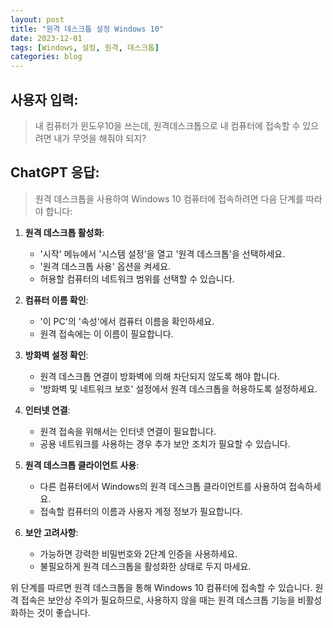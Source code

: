 ```yaml
---
layout: post
title: "원격 데스크톱 설정 Windows 10"
date: 2023-12-01
tags: [Windows, 설정, 원격, 데스크톱]
categories: blog
---
```


## 사용자 입력:
> 내 컴퓨터가 윈도우10을 쓰는데, 원격데스크톱으로 내 컴퓨터에 접속할 수 있으려면 내가 무엇을 해줘야 되지?

## ChatGPT 응답:
> 원격 데스크톱을 사용하여 Windows 10 컴퓨터에 접속하려면 다음 단계를 따라야 합니다:

1. **원격 데스크톱 활성화**: 
   - '시작' 메뉴에서 '시스템 설정'을 열고 '원격 데스크톱'을 선택하세요.
   - '원격 데스크톱 사용' 옵션을 켜세요.
   - 허용할 컴퓨터의 네트워크 범위를 선택할 수 있습니다.

2. **컴퓨터 이름 확인**:
   - '이 PC'의 '속성'에서 컴퓨터 이름을 확인하세요.
   - 원격 접속에는 이 이름이 필요합니다.

3. **방화벽 설정 확인**:
   - 원격 데스크톱 연결이 방화벽에 의해 차단되지 않도록 해야 합니다.
   - '방화벽 및 네트워크 보호' 설정에서 원격 데스크톱을 허용하도록 설정하세요.

4. **인터넷 연결**:
   - 원격 접속을 위해서는 인터넷 연결이 필요합니다.
   - 공용 네트워크를 사용하는 경우 추가 보안 조치가 필요할 수 있습니다.

5. **원격 데스크톱 클라이언트 사용**:
   - 다른 컴퓨터에서 Windows의 원격 데스크톱 클라이언트를 사용하여 접속하세요.
   - 접속할 컴퓨터의 이름과 사용자 계정 정보가 필요합니다.

6. **보안 고려사항**:
   - 가능하면 강력한 비밀번호와 2단계 인증을 사용하세요.
   - 불필요하게 원격 데스크톱을 활성화한 상태로 두지 마세요.

위 단계를 따르면 원격 데스크톱을 통해 Windows 10 컴퓨터에 접속할 수 있습니다. 원격 접속은 보안상 주의가 필요하므로, 사용하지 않을 때는 원격 데스크톱 기능을 비활성화하는 것이 좋습니다.

